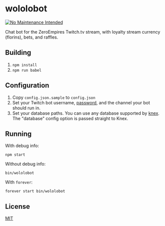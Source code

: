 wololobot
=========

[![No Maintenance Intended](http://unmaintained.tech/badge.svg)](http://unmaintained.tech/)

Chat bot for the ZeroEmpires Twitch.tv stream, with loyalty stream currency
(florins), bets, and raffles.

## Building

1. `npm install`
1. `npm run babel`

## Configuration

1. Copy `config.json.sample` to `config.json`
1. Set your Twitch bot username, [password](https://twitchapps.com/tmi), and the
   channel your bot should run in.
1. Set your database paths. You can use any database supported by
   [knex](http://knexjs.org/#Installation-client). The "database" config option
   is passed straight to Knex.

## Running

With debug info:

    npm start

Without debug info:

    bin/wololobot

With `forever`:

    forever start bin/wololobot

## License

[MIT](./LICENSE)
